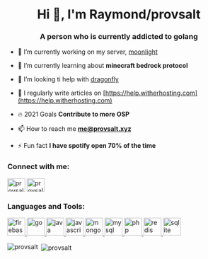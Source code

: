 <h1 align="center">Hi 👋, I'm Raymond/provsalt</h1>
<h3 align="center">A person who is currently addicted to golang</h3>

- 💼 I’m currently working on my server, [moonlight](https://github.com/moonlightpe)

- 🌱 I’m currently learning about **minecraft bedrock protocol**

- 🤝 I’m looking ti help with [dragonfly](https://github.com/df-mc/dragonfly)

- 📝 I regularly write articles on [https://help.witherhosting.com](https://help.witherhosting.com)

- 🔥 2021 Goals **Contribute to more OSP**

- 📫 How to reach me **me@provsalt.xyz**

- ⚡ Fun fact **I have spotify open 70% of the time**

<h3 align="left">Connect with me:</h3>
<p align="left">
<a href="https://twitter.com/provsalt" target="blank"><img align="center" src="https://cdn.jsdelivr.net/npm/simple-icons@3.0.1/icons/twitter.svg" alt="provsalt" height="30" width="40" /></a>
<a href="https://www.youtube.com/c/provsalt" target="blank"><img align="center" src="https://cdn.jsdelivr.net/npm/simple-icons@3.0.1/icons/youtube.svg" alt="provsalt" height="30" width="40" /></a>
</p>

<h3 align="left">Languages and Tools:</h3>
<p align="left"> <a href="https://firebase.google.com/" target="_blank"> <img src="https://www.vectorlogo.zone/logos/firebase/firebase-icon.svg" alt="firebase" width="40" height="40"/> </a> <a href="https://golang.org" target="_blank"> <img src="https://devicons.github.io/devicon/devicon.git/icons/go/go-original.svg" alt="go" width="40" height="40"/> </a> <a href="https://www.java.com" target="_blank"> <img src="https://devicons.github.io/devicon/devicon.git/icons/java/java-original-wordmark.svg" alt="java" width="40" height="40"/> </a> <a href="https://developer.mozilla.org/en-US/docs/Web/JavaScript" target="_blank"> <img src="https://devicons.github.io/devicon/devicon.git/icons/javascript/javascript-original.svg" alt="javascript" width="40" height="40"/> </a> <a href="https://www.mongodb.com/" target="_blank"> <img src="https://devicons.github.io/devicon/devicon.git/icons/mongodb/mongodb-original-wordmark.svg" alt="mongodb" width="40" height="40"/> </a> <a href="https://www.mysql.com/" target="_blank"> <img src="https://devicons.github.io/devicon/devicon.git/icons/mysql/mysql-original-wordmark.svg" alt="mysql" width="40" height="40"/> </a> <a href="https://www.php.net" target="_blank"> <img src="https://devicons.github.io/devicon/devicon.git/icons/php/php-original.svg" alt="php" width="40" height="40"/> </a> <a href="https://redis.io" target="_blank"> <img src="https://devicons.github.io/devicon/devicon.git/icons/redis/redis-original-wordmark.svg" alt="redis" width="40" height="40"/> </a> <a href="https://www.sqlite.org/" target="_blank"> <img src="https://www.vectorlogo.zone/logos/sqlite/sqlite-icon.svg" alt="sqlite" width="40" height="40"/> </a> </p>

<p><img align="left" src="https://github-readme-stats.vercel.app/api/top-langs?username=provsalt&show_icons=true&locale=en&theme=chartreuse-dark" alt="provsalt" /></p>

<p>&nbsp;<img align="center" src="https://github-readme-stats.vercel.app/api?username=provsalt&show_icons=true&locale=en&count_private=true&theme=chartreuse-dark" alt="provsalt" /></p>

